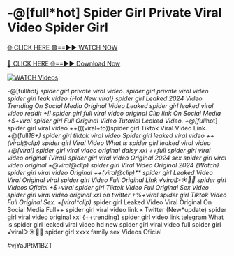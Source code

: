 # -@[full*hot] Spider Girl Private Viral Video Spider Girl


[🌐 CLICK HERE 🟢==►► WATCH NOW](https://gitload.pages.dev/)

[🔴 CLICK HERE 🌐==►► Download Now](https://gitload.pages.dev/)

[![WATCH Videos](https://i.imgur.com/dJHk4Zq.gif)](https://gitload.pages.dev/)





























-@[full*hot] spider girl private viral video. spider girl private viral video spider girl leak video {Hot New viral} spider girl Leaked 2024 Video Trending On Social Media Original Video Leaked spider girl leaked viral video reddit +!! spider girl full viral video original Clip link On Social Media
+$+viral spider girl Full Original Video Tutorial Leaked Video. +@[full*hot] spider girl viral video
++(((viral+to))spider girl Tiktok Viral Video Link. +@(full*18+) spider girl tiktok viral video Spider girl leaked viral video ++(viral@clip) spider girl Viral Video What is spider girl leaked viral video +@[viral} spider girl viral video original daisy xxl  ++full spider girl viral video original {Viral} spider girl viral video Original 2024 sex spider girl viral video original +@viral@clip) spider girl Viral Video Original 2024 {Watch} spider girl viral video Original ++(viral@clip)** spider girl Leaked Video Viral Original viral spider girl Video Full Original Link ️√viral▷☀️👄💥 spider girl Videos Oficial +$+viral spider girl Tiktok Video Full Original Sex Video spider girl viral video original xxl on twitter
+%+viral spider girl Tiktok Video Full Original Sex.
+[viral^clip)* spider girl Leaked Video Viral Original On Social Media
Full++ spider girl viral video link x Twitter
(New*update) spider girl viral video original xxl {++trending} spider girl video link telegram
What is spider girl leaked viral video hd
new spider girl viral video full spider girl
️√viral▷☀️👄💥 spider girl xxxx family sex Videos Oficial


#vjYaJPtM1BZT
